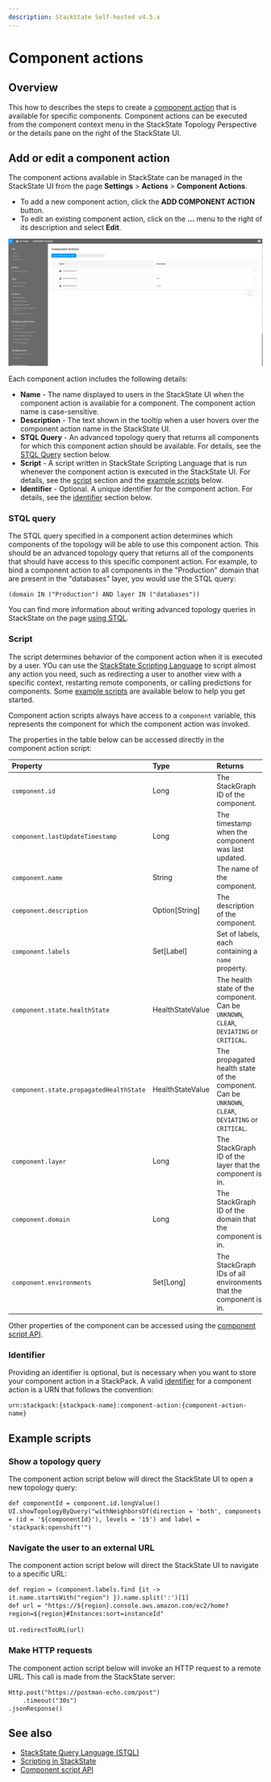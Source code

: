 ```yaml
---
description: StackState Self-hosted v4.5.x
---
```


# Component actions

## Overview

This how to describes the steps to create a [component action](../../../configure/topology/component_actions.md) that is available for specific components. Component actions can be executed from the component context menu in the StackState Topology Perspective or the details pane on the right of the StackState UI.

## Add or edit a component action

The component actions available in StackState can be managed in the StackState UI from the page **Settings** &gt; **Actions** &gt; **Component Actions**.

* To add a new component action, click the **ADD COMPONENT ACTION** button.
* To edit an existing component action, click on the **...** menu to the right of its description and select **Edit**.

![Component Actions](../../../.gitbook/assets/component_actions.png)

Each component action includes the following details:

* **Name** - The name displayed to users in the StackState UI when the component action is available for a component. The component action name is case-sensitive.
* **Description** - The text shown in the tooltip when a user hovers over the component action name in the StackState UI.
* **STQL Query** - An advanced topology query that returns all components for which this component action should be available. For details, see the [STQL Query](component-actions.md#stql-query) section below.
* **Script** - A script written in StackState Scripting Language that is run whenever the component action is executed in the StackState UI. For details, see the [script](component-actions.md#script) section and the [example scripts](component-actions.md#example-scripts) below.
* **Identifier** - Optional. A unique identifier for the component action. For details, see the [identifier](component-actions.md#identifier) section below.

### STQL query

The STQL query specified in a component action determines which components of the topology will be able to use this component action. This should be an advanced topology query that returns all of the components that should have access to this specific component action. For example, to bind a component action to all components in the "Production" domain that are present in the "databases" layer, you would use the STQL query:

```text
(domain IN ("Production") AND layer IN ("databases"))
```

You can find more information about writing advanced topology queries in StackState on the page [using STQL](../../reference/stql_reference.md).

### Script

The script determines behavior of the component action when it is executed by a user. YOu can use the [StackState Scripting Language](../../reference/scripting/scripting-in-stackstate.md) to script almost any action you need, such as redirecting a user to another view with a specific context, restarting remote components, or calling predictions for components. Some [example scripts](component-actions.md#example-scripts) are available below to help you get started.

Component action scripts always have access to a `component` variable, this represents the component for which the component action was invoked.

The properties in the table below can be accessed directly in the component action script:

| Property | Type | Returns |
| :--- | :--- | :--- |
| `component.id` | Long | The StackGraph ID of the component. |
| `component.lastUpdateTimestamp` | Long | The timestamp when the component was last updated. |
| `component.name` | String | The name of the component. |
| `component.description` | Option\[String\] | The description of the component. |
| `component.labels` | Set\[Label\] | Set of labels, each containing a `name` property. |
| `component.state.healthState` | HealthStateValue | The health state of the component. Can be `UNKNOWN`, `CLEAR`, `DEVIATING` or `CRITICAL`. |
| `component.state.propagatedHealthState` | HealthStateValue | The propagated health state of the component. Can be `UNKNOWN`, `CLEAR`, `DEVIATING` or `CRITICAL`. |
| `component.layer` | Long | The StackGraph ID of the layer that the component is in. |
| `component.domain` | Long | The StackGraph ID of the domain that the component is in. |
| `component.environments` | Set\[Long\] | The StackGraph IDs of all environments that the component is in. |

Other properties of the component can be accessed using the [component script API](../../reference/scripting/script-apis/component.md).

### Identifier

Providing an identifier is optional, but is necessary when you want to store your component action in a StackPack. A valid [identifier](../../../configure/identifiers.md) for a component action is a URN that follows the convention:

```text
urn:stackpack:{stackpack-name}:component-action:{component-action-name}
```

## Example scripts

### Show a topology query

The component action script below will direct the StackState UI to open a new topology query:

```text
def componentId = component.id.longValue()
UI.showTopologyByQuery("withNeighborsOf(direction = 'both', components = (id = '${componentId}'), levels = '15') and label = 'stackpack:openshift'")
```

### Navigate the user to an external URL

The component action script below will direct the StackState UI to navigate to a specific URL:

```text
def region = (component.labels.find {it -> it.name.startsWith("region") }).name.split(':')[1]
def url = "https://${region}.console.aws.amazon.com/ec2/home?region=${region}#Instances:sort=instanceId"

UI.redirectToURL(url)
```

### Make HTTP requests

The component action script below will invoke an HTTP request to a remote URL. This call is made from the StackState server:

```text
Http.post("https://postman-echo.com/post")
    .timeout("30s")
.jsonResponse()
```

## See also

* [StackState Query Language \(STQL\)](../../reference/stql_reference.md)    
* [Scripting in StackState](../../reference/scripting/scripting-in-stackstate.md)
* [Component script API](../../reference/scripting/script-apis/component.md)

